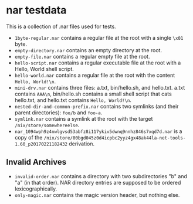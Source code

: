 # nar testdata

This is a collection of .nar files used for tests.

- `1byte-regular.nar` contains a regular file at the root with a single `\x01` byte.
- `empty-directory.nar` contains an empty directory at the root.
- `empty-file.nar` contains a regular empty file at the root.
- `hello-script.nar` contains a regular executable file at the root with a Hello, World shell script.
- `hello-world.nar` contains a regular file at the root with the content `Hello, World!\n`.
- `mini-drv.nar` contains three files: a.txt, bin/hello.sh, and hello.txt.
  a.txt contains `AAA\n`,
  bin/hello.sh contains a small shell script that cats hello.txt,
  and hello.txt contains `Hello, World!\n`.
- `nested-dir-and-common-prefix.nar` contains two symlinks (and their parent directories):
  `foo/b` and `foo-a`.
- `symlink.nar` contains a symlink at the root with the target `/nix/store/somewhereelse`.
- `nar_1094wph9z4nwlgvsd53abfz8i117ykiv5dwnq9nnhz846s7xqd7d.nar` is a copy of the
  `/nix/store/00bgd045z0d4icpbc2yyz4gx48ak44la-net-tools-1.60_p20170221182432` derivation.

## Invalid Archives

- `invalid-order.nar` contains a directory with two subdirectories "b" and "a" (in that order).
  NAR directory entries are supposed to be ordered lexicographically.
- `only-magic.nar` contains the magic version header, but nothing else.

